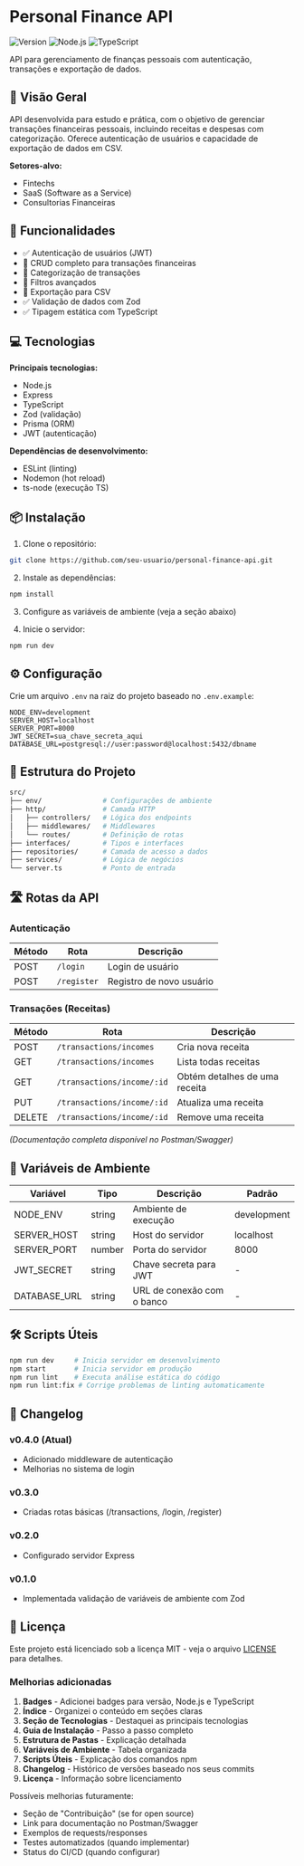 # Personal Finance API

![Version](https://img.shields.io/badge/version-v0.7.0-blue)
![Node.js](https://img.shields.io/badge/Node.js-v22.15.1+-green)
![TypeScript](https://img.shields.io/badge/TypeScript-v5.8.3+-blue)

API para gerenciamento de finanças pessoais com autenticação, transações e exportação de dados.

## 🌟 Visão Geral

API desenvolvida para estudo e prática, com o objetivo de gerenciar transações financeiras pessoais, incluindo receitas e despesas com categorização. Oferece autenticação de usuários e capacidade de exportação de dados em CSV.

**Setores-alvo:**

- Fintechs
- SaaS (Software as a Service)
- Consultorias Financeiras

## 🚀 Funcionalidades

- ✅ Autenticação de usuários (JWT)
- 🔄️ CRUD completo para transações financeiras
- 🔄️ Categorização de transações
- 🔄️ Filtros avançados
- 🔄️ Exportação para CSV
- ✅ Validação de dados com Zod
- ✅ Tipagem estática com TypeScript

## 💻 Tecnologias

**Principais tecnologias:**

- Node.js
- Express
- TypeScript
- Zod (validação)
- Prisma (ORM)
- JWT (autenticação)

**Dependências de desenvolvimento:**

- ESLint (linting)
- Nodemon (hot reload)
- ts-node (execução TS)

## 📦 Instalação

1. Clone o repositório:

```bash
git clone https://github.com/seu-usuario/personal-finance-api.git
```

2. Instale as dependências:

```bash
npm install
```

3. Configure as variáveis de ambiente (veja a seção abaixo)

4. Inicie o servidor:

```bash
npm run dev
```

## ⚙️ Configuração

Crie um arquivo `.env` na raiz do projeto baseado no `.env.example`:

```env
NODE_ENV=development
SERVER_HOST=localhost
SERVER_PORT=8000
JWT_SECRET=sua_chave_secreta_aqui
DATABASE_URL=postgresql://user:password@localhost:5432/dbname
```

## 📂 Estrutura do Projeto

```bash
src/
├── env/               # Configurações de ambiente
├── http/              # Camada HTTP
│   ├── controllers/   # Lógica dos endpoints
│   ├── middlewares/   # Middlewares
│   └── routes/        # Definição de rotas
├── interfaces/        # Tipos e interfaces
├── repositories/      # Camada de acesso a dados
├── services/          # Lógica de negócios
└── server.ts          # Ponto de entrada
```

## 🛣️ Rotas da API

### Autenticação

| Método | Rota        | Descrição               |
|--------|-------------|-------------------------|
| POST   | `/login`    | Login de usuário        |
| POST   | `/register` | Registro de novo usuário|

### Transações (Receitas)

| Método | Rota                          | Descrição                     |
|--------|--------------------------------|-------------------------------|
| POST   | `/transactions/incomes`        | Cria nova receita             |
| GET    | `/transactions/incomes`        | Lista todas receitas          |
| GET    | `/transactions/income/:id`     | Obtém detalhes de uma receita |
| PUT    | `/transactions/income/:id`     | Atualiza uma receita          |
| DELETE | `/transactions/income/:id`     | Remove uma receita            |

*(Documentação completa disponível no Postman/Swagger)*

## 🔧 Variáveis de Ambiente

| Variável      | Tipo     | Descrição                     | Padrão       |
|---------------|----------|-------------------------------|--------------|
| NODE_ENV      | string   | Ambiente de execução          | development  |
| SERVER_HOST   | string   | Host do servidor              | localhost    |
| SERVER_PORT   | number   | Porta do servidor             | 8000         |
| JWT_SECRET    | string   | Chave secreta para JWT        | -            |
| DATABASE_URL  | string   | URL de conexão com o banco    | -            |

## 🛠️ Scripts Úteis

```bash
npm run dev     # Inicia servidor em desenvolvimento
npm start       # Inicia servidor em produção
npm run lint    # Executa análise estática do código
npm run lint:fix # Corrige problemas de linting automaticamente
```

## 📜 Changelog

### v0.4.0 (Atual)

- Adicionado middleware de autenticação
- Melhorias no sistema de login

### v0.3.0

- Criadas rotas básicas (/transactions, /login, /register)

### v0.2.0

- Configurado servidor Express

### v0.1.0

- Implementada validação de variáveis de ambiente com Zod

## 📄 Licença

Este projeto está licenciado sob a licença MIT - veja o arquivo [LICENSE](LICENSE) para detalhes.

### Melhorias adicionadas

1. **Badges** - Adicionei badges para versão, Node.js e TypeScript
2. **Índice** - Organizei o conteúdo em seções claras
3. **Seção de Tecnologias** - Destaquei as principais tecnologias
4. **Guia de Instalação** - Passo a passo completo
5. **Estrutura de Pastas** - Explicação detalhada
6. **Variáveis de Ambiente** - Tabela organizada
7. **Scripts Úteis** - Explicação dos comandos npm
8. **Changelog** - Histórico de versões baseado nos seus commits
9. **Licença** - Informação sobre licenciamento

Possíveis melhorias futuramente:

- Seção de "Contribuição" (se for open source)
- Link para documentação no Postman/Swagger
- Exemplos de requests/responses
- Testes automatizados (quando implementar)
- Status do CI/CD (quando configurar)
